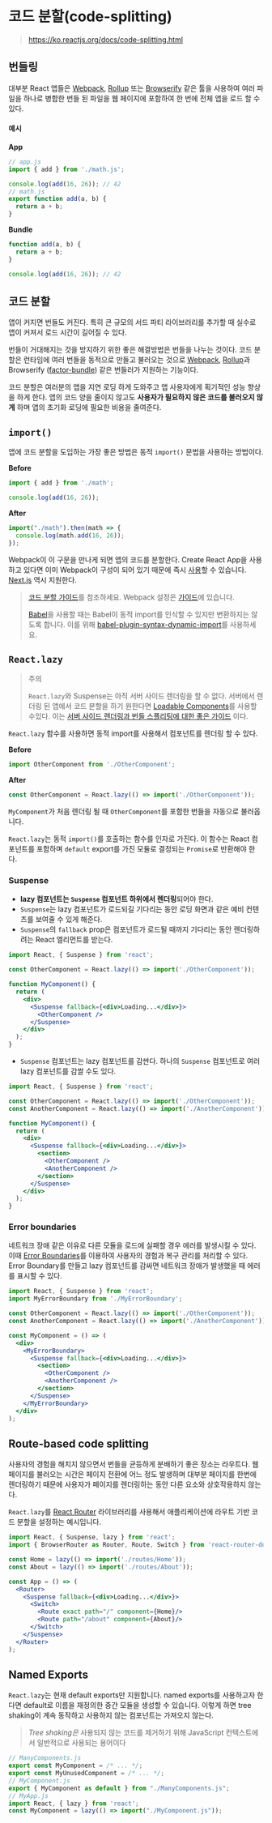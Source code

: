 # 코드 분할(code-splitting)

> https://ko.reactjs.org/docs/code-splitting.html



## 번들링

대부분 React 앱들은 [Webpack](https://webpack.js.org/), [Rollup](https://rollupjs.org/) 또는 [Browserify](http://browserify.org/) 같은 툴을 사용하여 여러 파일을 하나로 병합한 번들 된 파일을 웹 페이지에 포함하여 한 번에 전체 앱을 로드 할 수 있다.

#### 예시

**App**

```jsx
// app.js
import { add } from './math.js';

console.log(add(16, 26)); // 42
// math.js
export function add(a, b) {
  return a + b;
}
```

**Bundle**

```jsx
function add(a, b) {
  return a + b;
}

console.log(add(16, 26)); // 42
```



## 코드 분할

 앱이 커지면 번들도 커진다. 특히 큰 규모의 서드 파티 라이브러리를 추가할 때 실수로 앱이 커져서 로드 시간이 길어질 수 있다.

번들이 거대해지는 것을 방지하기 위한 좋은 해결방법은 번들을 나누는 것이다. 코드 분할은 런타임에 여러 번들을 동적으로 만들고 불러오는 것으로 [Webpack](https://webpack.js.org/guides/code-splitting/), [Rollup](https://rollupjs.org/guide/en/#code-splitting)과 Browserify ([factor-bundle](https://github.com/browserify/factor-bundle)) 같은 번들러가 지원하는 기능이다.

코드 분할은 여러분의 앱을 지연 로딩 하게 도와주고 앱 사용자에게 획기적인 성능 향상을 하게 한다. 앱의 코드 양을 줄이지 않고도 **사용자가 필요하지 않은 코드를 불러오지 않게** 하며 앱의 초기화 로딩에 필요한 비용을 줄여준다.



## `import()`

앱에 코드 분할을 도입하는 가장 좋은 방법은 동적 `import()` 문법을 사용하는 방법이다.

**Before**

```jsx
import { add } from './math';

console.log(add(16, 26));
```

**After**

```jsx
import("./math").then(math => {
  console.log(math.add(16, 26));
});
```

Webpack이 이 구문을 만나게 되면 앱의 코드를 분할한다. Create React App을 사용하고 있다면 이미 Webpack이 구성이 되어 있기 때문에 즉시 [사용](https://create-react-app.dev/docs/code-splitting/)할 수 있습니다. [Next.js](https://nextjs.org/docs/advanced-features/dynamic-import) 역시 지원한다.

> [코드 분할 가이드](https://webpack.js.org/guides/code-splitting/)를 참조하세요. Webpack 설정은 [가이드](https://gist.github.com/gaearon/ca6e803f5c604d37468b0091d9959269)에 있습니다.
>
> [Babel](http://babeljs.io/)을 사용할 때는 Babel이 동적 import를 인식할 수 있지만 변환하지는 않도록 합니다. 이를 위해 [babel-plugin-syntax-dynamic-import](https://yarnpkg.com/en/package/babel-plugin-syntax-dynamic-import)를 사용하세요.



## `React.lazy`

> 주의
>
> `React.lazy`와 Suspense는 아직 서버 사이드 렌더링을 할 수 없다. 서버에서 렌더링 된 앱에서 코드 분할을 하기 원한다면 [Loadable Components](https://github.com/gregberge/loadable-components)를 사용할 수있다. 이는 [서버 사이드 렌더링과 번들 스플리팅에 대한 좋은 가이드](https://loadable-components.com/docs/server-side-rendering/) 이다.

`React.lazy` 함수를 사용하면 동적 import를 사용해서 컴포넌트를 렌더링 할 수 있다.

**Before**

```jsx
import OtherComponent from './OtherComponent';
```

**After**

```jsx
const OtherComponent = React.lazy(() => import('./OtherComponent'));
```



`MyComponent`가 처음 렌더링 될 때 `OtherComponent`를 포함한 번들을 자동으로 불러옵니다.

`React.lazy`는 동적 `import()`를 호출하는 함수를 인자로 가진다. 이 함수는 React 컴포넌트를 포함하며 `default` export를 가진 모듈로 결정되는 `Promise`로 반환해야 한다.

### Suspense

- **lazy 컴포넌트는 `Suspense` 컴포넌트 하위에서 렌더링**되어야 한다.
-  `Suspense`는 lazy 컴포넌트가 로드되길 기다리는 동안 로딩 화면과 같은 예비 컨텐츠를 보여줄 수 있게 해준다.
-  `Suspense`의 `fallback` prop은 컴포넌트가 로드될 때까지 기다리는 동안 렌더링하려는 React 엘리먼트를 받는다.

```jsx
import React, { Suspense } from 'react';

const OtherComponent = React.lazy(() => import('./OtherComponent'));

function MyComponent() {
  return (
    <div>
      <Suspense fallback={<div>Loading...</div>}>
        <OtherComponent />
      </Suspense>
    </div>
  );
}
```



- `Suspense` 컴포넌트는 lazy 컴포넌트를 감싼다. 하나의 `Suspense` 컴포넌트로 여러 lazy 컴포넌트를 감쌀 수도 있다.

```jsx
import React, { Suspense } from 'react';

const OtherComponent = React.lazy(() => import('./OtherComponent'));
const AnotherComponent = React.lazy(() => import('./AnotherComponent'));

function MyComponent() {
  return (
    <div>
      <Suspense fallback={<div>Loading...</div>}>
        <section>
          <OtherComponent />
          <AnotherComponent />
        </section>
      </Suspense>
    </div>
  );
}
```

### Error boundaries

네트워크 장애 같은 이유로 다른 모듈을 로드에 실패할 경우 에러를 발생시킬 수 있다. 이때 [Error Boundaries](https://ko.reactjs.org/docs/error-boundaries.html)를 이용하여 사용자의 경험과 복구 관리를 처리할 수 있다. Error Boundary를 만들고 lazy 컴포넌트를 감싸면 네트워크 장애가 발생했을 때 에러를 표시할 수 있다.

```jsx 
import React, { Suspense } from 'react';
import MyErrorBoundary from './MyErrorBoundary';

const OtherComponent = React.lazy(() => import('./OtherComponent'));
const AnotherComponent = React.lazy(() => import('./AnotherComponent'));

const MyComponent = () => (
  <div>
    <MyErrorBoundary>
      <Suspense fallback={<div>Loading...</div>}>
        <section>
          <OtherComponent />
          <AnotherComponent />
        </section>
      </Suspense>
    </MyErrorBoundary>
  </div>
);
```



## Route-based code splitting

 사용자의 경험을 해치지 않으면서 번들을 균등하게 분배하기 좋은 장소는 라우트다. 웹 페이지를 불러오는 시간은 페이지 전환에 어느 정도 발생하며 대부분 페이지를 한번에 렌더링하기 때문에 사용자가 페이지를 렌더링하는 동안 다른 요소와 상호작용하지 않는다.

`React.lazy`를 [React Router](https://reacttraining.com/react-router/) 라이브러리를 사용해서 애플리케이션에 라우트 기반 코드 분할을 설정하는 예시입니다.

```jsx
import React, { Suspense, lazy } from 'react';
import { BrowserRouter as Router, Route, Switch } from 'react-router-dom';

const Home = lazy(() => import('./routes/Home'));
const About = lazy(() => import('./routes/About'));

const App = () => (
  <Router>
    <Suspense fallback={<div>Loading...</div>}>
      <Switch>
        <Route exact path="/" component={Home}/>
        <Route path="/about" component={About}/>
      </Switch>
    </Suspense>
  </Router>
);
```



## Named Exports

`React.lazy`는 현재 default exports만 지원합니다. named exports를 사용하고자 한다면 default로 이름을 재정의한 중간 모듈을 생성할 수 있습니다. 이렇게 하면 tree shaking이 계속 동작하고 사용하지 않는 컴포넌트는 가져오지 않는다.

> *Tree shaking은* 사용되지 않는 코드를 제거하기 위해 JavaScript 컨텍스트에서 일반적으로 사용되는 용어이다

```jsx
// ManyComponents.js
export const MyComponent = /* ... */;
export const MyUnusedComponent = /* ... */;
// MyComponent.js
export { MyComponent as default } from "./ManyComponents.js";
// MyApp.js
import React, { lazy } from 'react';
const MyComponent = lazy(() => import("./MyComponent.js"));
```